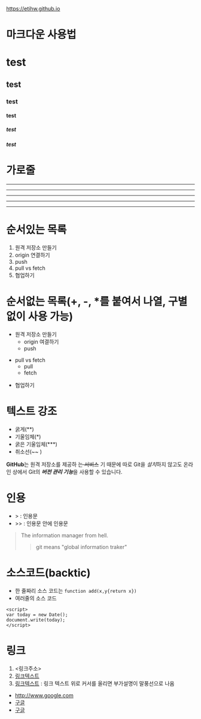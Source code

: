 https://etihw.github.io

# 마크다운 사용법
# test
## test
### test
#### test
##### test
##### test

# 가로줄
---
------
***
******
* * *

# 순서있는 목록
1. 원격 저장소 만들기
2. origin 연결하기
3. push
4. pull vs fetch
5. 협업하기

# 순서없는 목록(+, -, *를 붙여서 나열, 구별없이 사용 가능)
- 원격 저장소 만들기
  - origin 여결하기
  - push
* pull vs fetch
  * pull
  * fetch
- 협업하기  

# 텍스트 강조
- 굵게(**)
- 기울임체(*)
- 굵은 기울임체(***)
- 취소선(~~ )

**GitHub**는 원격 저장소를 제공하 ~~는 서비스~~ 기 때문에
따로 Git을 *설치*하지 않고도
온라인 상에서 Git의 ***버전 관리 기능***을 사용할 수 있습니다.

# 인용
- &gt; : 인용문
- &gt;&gt; : 인용문 안에 인용문

> The information manager from hell.
>> git means "global information traker"

# 소스코드(backtic)
- 한 줄짜리 소스 코드는 `function add(x,y{return x})`
- 여러줄의 소스 코드
```
<script>
var today = new Date();
document.write(today);
</script>
```
# 링크
1. <링크주소>
2. [링크텍스트](링크주소)
4. [링크텍스트](링크주소, "부가 설명") : 링크 텍스트 위로 커서를 올리면 부가설명이 말풍선으로 나옴

- <http://www.google.com>
- [구글](http://www.google.com)
- [구글](http://www.google.com, "검색 사이트")

